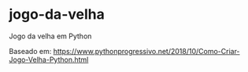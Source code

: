 # jogo-da-velha
Jogo da velha em Python

Baseado em: https://www.pythonprogressivo.net/2018/10/Como-Criar-Jogo-Velha-Python.html

